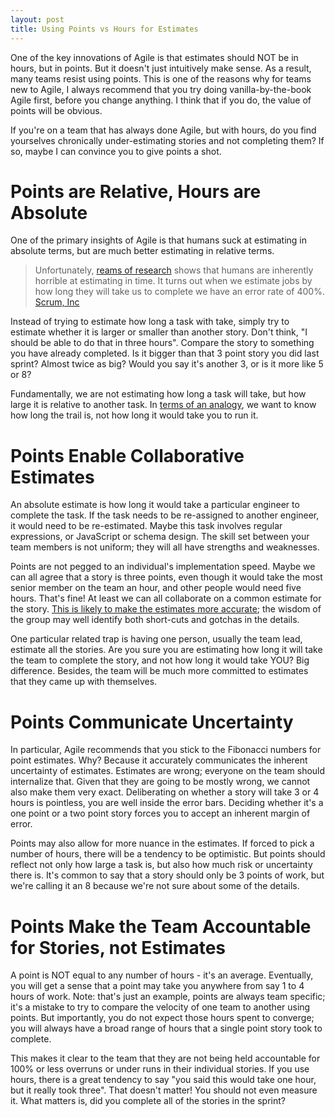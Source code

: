 ```yaml
---
layout: post
title: Using Points vs Hours for Estimates
---
```


One of the key innovations of Agile is that estimates should NOT be in hours,
but in points. But it doesn't just intuitively make sense. As a result, many
teams resist using points. This is one of the reasons why for teams new to
Agile, I always recommend that you try doing vanilla-by-the-book Agile first,
before you change anything. I think that if you do, the value of points will be
obvious.

If you're on a team that has always done Agile, but with hours, do you find
yourselves chronically under-estimating stories and not completing them? If so,
maybe I can convince you to give points a shot.


# Points are Relative, Hours are Absolute

One of the primary insights of Agile is that humans suck at estimating in
absolute terms, but are much better estimating in relative terms.

> Unfortunately, [reams of research](http://pm.stackexchange.com/questions/11675/is-there-any-published-research-about-story-points-vs-time-estimation) shows that humans are inherently horrible at
estimating in time. It turns out when we estimate jobs by how long they will
take us to complete we have an error rate of 400%. [Scrum, Inc](https://www.scruminc.com/points-vs-hours/)

Instead of trying to estimate how long a task with take, simply try to estimate
whether it is larger or smaller than another story. Don't think, "I should be
able to do that in three hours". Compare the story to something you have already
completed. Is it bigger than that 3 point story you did last sprint? Almost
twice as big? Would you say it's another 3, or is it more like 5 or 8?

Fundamentally, we are not estimating how long a task will take, but how large
it is relative to another task. In [terms of an analogy](https://www.mountaingoatsoftware.com/blog/the-main-benefit-of-story-points),
we want to know how long the trail is, not how long it would take you to run it.


# Points Enable Collaborative Estimates

An absolute estimate is how long it would take a particular engineer to complete
the task. If the task needs to be re-assigned to another engineer, it would need
to be re-estimated. Maybe this task involves regular expressions, or JavaScript
or schema design. The skill set between your team members is not uniform; they
will all have strengths and weaknesses.

Points are not pegged to an individual's implementation speed. Maybe we can all
agree that a story is three points, even though it would take the most senior
member on the team an hour, and other people would need five hours. That's fine!
At least we can all collaborate on a common estimate for the story. [This is
likely to make the estimates more accurate](https://www.mountaingoatsoftware.com/blog/dont-equate-story-points-to-hours);
the wisdom of the group may well identify both short-cuts and gotchas in the
details.

One particular related trap is having one person, usually the team lead, estimate
all the stories. Are you sure you are estimating how long it will take the team
to complete the story, and not how long it would take YOU? Big difference.
Besides, the team will be much more committed to estimates that they came up
with themselves.


# Points Communicate Uncertainty

In particular, Agile recommends that you stick to the Fibonacci numbers for
point estimates. Why? Because it accurately communicates the inherent
uncertainty of estimates. Estimates are wrong; everyone on the team should
internalize that. Given that they are going to be mostly wrong, we cannot also
make them very exact. Deliberating on whether a story will take 3 or 4 hours is
pointless, you are well inside the error bars. Deciding whether it's a one
point or a two point story forces you to accept an inherent margin of error.

Points may also allow for more nuance in the estimates. If forced to pick a
number of hours, there will be a tendency to be optimistic. But points should
reflect not only how large a task is, but also how much risk or uncertainty
there is. It's common to say that a story should only be 3 points of work, but
we're calling it an 8 because we're not sure about some of the details.


# Points Make the Team Accountable for Stories, not Estimates

A point is NOT equal to any number of hours - it's an average. Eventually, you
will get a sense that a point may take you anywhere from say 1 to 4 hours of
work. Note: that's just an example, points are always team specific; it's a
mistake to try to compare the velocity of one team to another using points.
But importantly, you do not expect those hours spent to converge; you will always
have a broad range of hours that a single point story took to complete.

This makes it clear to the team that they are not being held accountable for
100% or less overruns or under runs in their individual stories. If you use
hours, there is a great tendency to say "you said this would take one hour, but
it really took three". That doesn't matter! You should not even measure it.
What matters is, did you complete all of the stories in the sprint?
